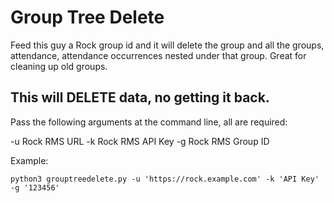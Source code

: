 # Group Tree Delete

Feed this guy a Rock group id and it will delete the group and all the groups, attendance, attendance occurrences nested under that group.  Great for cleaning up old groups.

## This will DELETE data, no getting it back.

Pass the following arguments at the command line, all are required:

-u Rock RMS URL
-k Rock RMS API Key
-g Rock RMS Group ID

Example:

```python3 grouptreedelete.py -u 'https://rock.example.com' -k 'API Key' -g '123456'```


